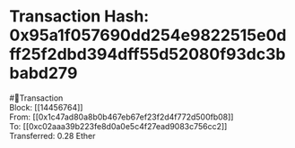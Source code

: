 
Transaction Hash: 0x95a1f057690dd254e9822515e0dff25f2dbd394dff55d52080f93dc3bbabd279
====================================================================================
  
#💸Transaction  
Block: [[14456764]]  
From: [[0x1c47ad80a8b0b467eb67ef23f2d4f772d500fb08]]  
To: [[0xc02aaa39b223fe8d0a0e5c4f27ead9083c756cc2]]  
Transferred: 0.28 Ether